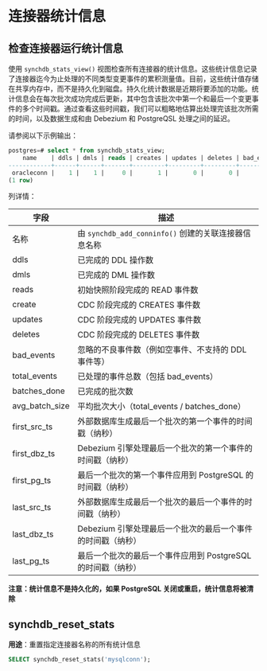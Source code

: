 # 连接器统计信息

## **检查连接器运行统计信息**

使用 `synchdb_stats_view()` 视图检查所有连接器的统计信息。这些统计信息记录了连接器迄今为止处理的不同类型变更事件的累积测量值。目前，这些统计值存储在共享内存中，而不是持久化到磁盘。持久化统计数据是近期将要添加的功能。统计信息会在每次批次成功完成后更新，其中包含该批次中第一个和最后一个变更事件的多个时间戳。通过查看这些时间戳，我们可以粗略地估算出处理完该批次所需的时间，以及数据生成和由 Debezium 和 PostgreQSL 处理之间的延迟。

请参阅以下示例输出：
```sql
postgres=# select * from synchdb_stats_view;
    name    | ddls | dmls | reads | creates | updates | deletes | bad_events | total_events | batches_done | avg_batch_size | first_src_ts  | first_dbz_ts  |  first_pg_ts  |  last_src_ts  |  last_dbz_ts  |  last_pg_ts
------------+------+------+-------+---------+---------+---------+------------+--------------+--------------+----------------+---------------+---------------+---------------+---------------+---------------+---------------
 oracleconn |    1 |    1 |     0 |       1 |       0 |       0 |          0 |            2 |            1 |              2 | 1744398189000 | 1744398230893 | 1744398231243 | 1744398198000 | 1744398230950 | 1744398231244
(1 row)
```
列详情：

| 字段 | 描述 |
|-|-|
| 名称 | 由 `synchdb_add_conninfo()` 创建的关联连接器信息名称 |
| ddls | 已完成的 DDL 操作数 |
| dmls | 已完成的 DML 操作数 |
| reads | 初始快照阶段完成的 READ 事件数 |
| create | CDC 阶段完成的 CREATES 事件数 |
| updates | CDC 阶段完成的 UPDATES 事件数 |
| deletes | CDC 阶段完成的 DELETES 事件数 |
| bad_events | 忽略的不良事件数（例如空事件、不支持的 DDL 事件等）|
| total_events | 已处理的事件总数（包括 bad_events）|
| batches_done | 已完成的批次数 |
| avg_batch_size | 平均批次大小（total_events / batches_done）|
| first_src_ts | 外部数据库生成最后一个批次的第一个事件的时间戳（纳秒）|
| first_dbz_ts | Debezium 引擎处理最后一个批次的第一个事件的时间戳（纳秒）|
| first_pg_ts | 最后一个批次的第一个事件应用到 PostgreSQL 的时间戳（纳秒）|
| last_src_ts | 外部数据库生成最后一个批次的最后一个事件的时间戳（纳秒）|
| last_dbz_ts | Debezium 引擎处理最后一个批次的最后一个事件的时间戳（纳秒）|
| last_pg_ts | 最后一个批次的最后一个事件应用到 PostgreSQL 的时间戳（纳秒）|

**注意：统计信息不是持久化的，如果 PostgreSQL 关闭或重启，统计信息将被清除**

## **synchdb_reset_stats**

**用途**：重置指定连接器名称的所有统计信息

```sql
SELECT synchdb_reset_stats('mysqlconn');
```